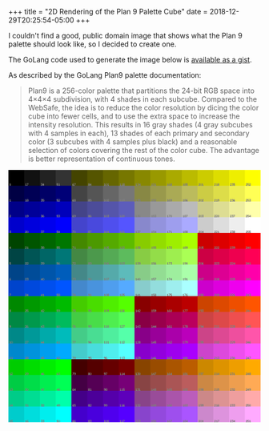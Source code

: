 +++
title = "2D Rendering of the Plan 9 Palette Cube"
date = 2018-12-29T20:25:54-05:00
+++

I couldn't find a good, public domain image that shows what the Plan 9 palette should look like, so I decided to create one.


The GoLang code used to generate the image below is [available as a gist](https://gist.github.com/sameer/7c27ae1985deea0088c86cc13cc88bb1).


As described by the GoLang Plan9 palette documentation:


> Plan9 is a 256-color palette that partitions the 24-bit RGB space into 4×4×4 subdivision, with 4 shades in each subcube. Compared to the WebSafe, the idea is to reduce the color resolution by dicing the color cube into fewer cells, and to use the extra space to increase the intensity resolution. This results in 16 gray shades (4 gray subcubes with 4 samples in each), 13 shades of each primary and secondary color (3 subcubes with 4 samples plus black) and a reasonable selection of colors covering the rest of the color cube. The advantage is better representation of continuous tones.


![Plan9 Palette](plan_9_palette.png)
